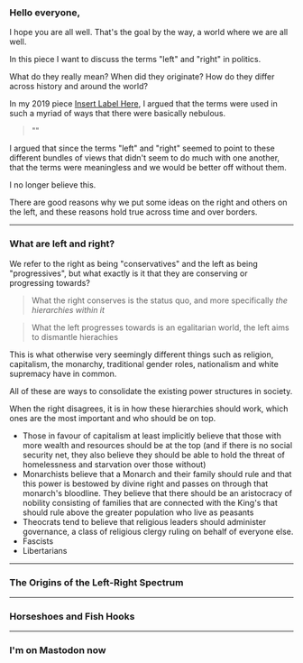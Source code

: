 ### Hello everyone,
I hope you are all well. That's the goal by the way, a world where we are all well.

In this piece I want to discuss the terms "left" and "right" in politics. 

What do they really mean? When did they originate? How do they differ across history and around the world?

In my 2019 piece [Insert Label Here](), I argued that the terms were used in such a myriad of ways that there were basically nebulous.

> ""

I argued that since the terms "left" and "right" seemed to point to these different bundles of views that didn't seem to do much with one another, that the terms were meaningless and we would be better off without them.

I no longer believe this.

There are good reasons why we put some ideas on the right and others on the left, and these reasons hold true across time and over borders.

---
### What are left and right?
We refer to the right as being "conservatives" and the left as being "progressives", but what exactly is it that they are conserving or progressing towards?

> What the right conserves is the status quo, and more specifically *the hierarchies within it*

> What the left progresses towards is an egalitarian world, the left aims to dismantle hierachies

This is what otherwise very seemingly different things such as religion, capitalism, the monarchy, traditional gender roles, nationalism and white supremacy have in common.

All of these are ways to consolidate the existing power structures in society.

When the right disagrees, it is in how these hierarchies should work, which ones are the most important and who should be on top.

- Those in favour of capitalism at least implicitly believe that those with more wealth and resources should be at the top (and if there is no social security net, they also believe they should be able to hold the threat of homelessness and starvation over those without)
- Monarchists believe that a Monarch and their family should rule and that this power is bestowed by divine right and passes on through that monarch's bloodline. They believe that there should be an aristocracy of nobility consisting of families that are connected with the King's that should rule above the greater population who live as peasants
- Theocrats tend to believe that religious leaders should administer governance, a class of religious clergy ruling on behalf of everyone else.
- Fascists 
- Libertarians

---
### The Origins of the Left-Right Spectrum


---
### Horseshoes and Fish Hooks
---

### I'm on Mastodon now
